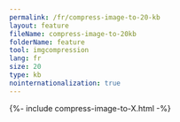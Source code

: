 ```yaml
---
permalink: /fr/compress-image-to-20-kb
layout: feature
fileName: compress-image-to-20kb
folderName: feature
tool: imgcompression
lang: fr
size: 20
type: kb
nointernationalization: true
---
```

{%- include compress-image-to-X.html -%}
      
